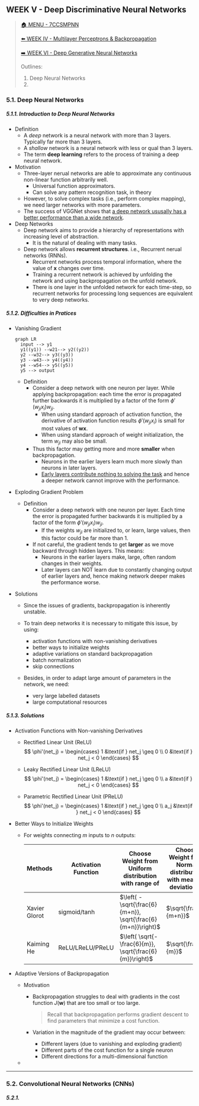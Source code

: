 ## WEEK V - Deep Discriminative Neural Networks

>[🏠 MENU - 7CCSMPNN](year3/7ccsmpnn.md)
>
>[⬅️ WEEK IV - Multilayer Perceptrons & Backpropagation](year3/7ccsmpnn/w4.md)
>
>[➡️ WEEK VI - Deep Generative Neural Networks](year3/7ccsmpnn/w6.md)
>
>Outlines:
>
>1. Deep Neural Networks
>1. 

### 5.1. Deep Neural Networks

##### 5.1.1. Introduction to Deep Neural Networks

- Definition
  - A *deep* network is a neural network with more than 3 layers. Typically far more than 3 layers.
  - A *shallow* network is a neural network with less or qual than 3 layers.
  - The term **deep learning** refers to the process of training a deep neural network. 
- Motivation
  - Three-layer nerual networks are able to approximate any continuous non-linear function arbitrarily well.
    - Universal function approximators.
    - Can solve any pattern recognition task, in theory
  - However, to solve complex tasks (i.e., perform complex mapping), we need larger networks with more parameters. 
  - The success of VGGNet shows that <u>a deep network ususally has a better performance than a wide network</u>. 
- Deep Networks
  - Deep network aims to provide a hierarchy of representations with increasing level of abstraction.
    - It is the natural of dealing with many tasks.
  - Deep network allows **recurrent structures**. i.e., Recurrent nerual networks (RNNs). 
    - Recurrent networks process temporal information, where the value of $\textbf{x}$ changes over time. 
    - Training a recurrent network is achieved by unfolding the network and using backpropagation on the unfold network. 
    - There is one layer in the unfolded network for each time-step, so recurrent networks for processing long sequences are equivalent to very deep networks. 

##### 5.1.2. Difficulties in Pratices

- Vanishing Gradient

  ```mermaid
  graph LR
  	input --> y1
  	y1((y1)) --w21--> y2((y2))
  	y2 --w32--> y3((y3))
  	y3 --w43--> y4((y4))
  	y4 --w54--> y5((y5))
  	y5 --> output
  ```

  - Definition
    - Consider a deep network with one neuron per layer. While applying backpropagation: each time the error is propagated further backwards it is multiplied by a factor of the form $\phi'(w_{ji}x_i)w_{ji}$.
      - When using standard approach of activation function, the derivative of activation function results $\phi'(w_{ji}x_i)$ is small for most values of $\textbf{wx}$.
      - When using standard approach of weight initialization, the term $w_{ji}$ may also be small.
    - Thus this factor may getting more and more **smaller** when backpropagation. 
      - Neurons in the earlier layers learn much more slowly than neurons in later layers.
      - <u>Early layers contribute nothing to solving the task</u> and hence a deeper network cannot improve with the performance. 

- Exploding Gradient Problem

  - Definition
    - Consider a deep network with one neuron per layer. Each time the error is propagated further backwards it is multiplied by a factor of the form $\phi'(w_{ji}x_i)w_{ji}$. 
      - If the weights $w_{ji}$ are initialized to, or learn, large values, then this factor could be far more than 1. 
    - If not careful, the gradient tends to get **larger** as we move backward through hidden layers. This means:
      - Neurons in the earlier layers make, large, often random changes in their weights.
      - Later layers can NOT learn due to constantly changing output of earlier layers and, hence making network deeper makes the performance worse. 

- Solutions

  - Since the issues of gradients, backpropagation is inherently unstable.
  - To train deep networks it is necessary to mitigate this issue, by using:
    - activation functions with non-vanishing derivatives
    - better ways to initialize weights
    - adaptive variations on standard backpropagation
    - batch normalization
    - skip connections

  - Besides, in order to adapt large amount of parameters in the network, we need:
    - very large labelled datasets
    - large computational resources


##### 5.1.3. Solutions

- Activation Functions with Non-vanishing Derivatives

  - Rectified Linear Unit (ReLU)
    $$
    \phi'(net_j) = 
    \begin{cases}
    1 &\text{if } net_j \geq 0 \\
    0 &\text{if } net_j < 0
    \end{cases}
    $$

  - Leaky Rectified Linear Unit (LReLU)
    $$
    \phi'(net_j) =
    \begin{cases}
    1 &\text{if } net_j \geq 0 \\
    a &\text{if } net_j < 0
    \end{cases}
    $$

  - Parametric Rectified Linear Unit (PReLU)
    $$
    \phi'(net_j) =
    \begin{cases}
    1 &\text{if } net_j \geq 0 \\
    a_j &\text{if } net_j < 0
    \end{cases}
    $$

- Better Ways to Initialize Weights

  - For weights connecting $m$ inputs to $n$ outputs:

    | Methods       | Activation Function | Choose Weight from Uniform distribution with range of       | Choose Weight from Normal distribution with mean=0, deviation of |
    | :------------ | ------------------- | ----------------------------------------------------------- | ------------------------------------------------------------ |
    | Xavier Glorot | sigmoid/tanh        | $\left( -\sqrt{\frac{6}{m+n}}, \sqrt{\frac{6}{m+n}}\right)$ | $\sqrt{\frac{2}{m+n}}$                                       |
    | Kaiming He    | ReLU/LReLU/PReLU    | $\left( \sqrt{-\frac{6}{m}}, \sqrt{\frac{6}{m}}\right)$     | $\sqrt{\frac{2}{m}}$                                         |

- Adaptive Versions of Backpropagation

  - Motivation
  
    - Backpropagation struggles to deal with gradients in the cost function $J(\textbf{w})$ that are too small or too large.
  
      > Recall that backpropagation performs gradient descent to find parameters that minimize a cost function. 
  
    - Variation in the magnitude of the gradient may occur between:
  
      - Different layers (due to vanishing and exploding gradient)
      - Different parts of the cost function for a single neuron
      - Different directions for a multi-dimensional function
  
  - 
  

---

### 5.2. Convolutional Neural Networks (CNNs)

##### 5.2.1. 